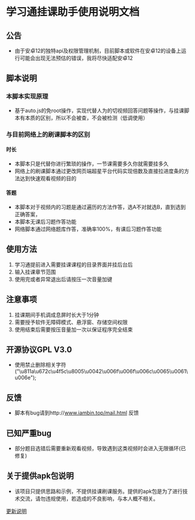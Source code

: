 # 学习通挂课助手使用说明文档


## 公告
- 由于安卓12的独特api及权限管理机制，目前脚本或软件在安卓12的设备上运行可能会出现无法预估的错误，我将尽快适配安卓12


## 脚本说明
### 本脚本实现原理
- 基于auto.js的免root操作，实现代替人为的切视频回答问题等操作，与挂课脚本有本质的区别，所以不会被查，不会被检测（低调使用）

### 与目前网络上的刷课脚本的区别
#### 时长
- 本脚本只是代替你进行繁琐的操作，一节课需要多久你就需要挂多久
- 网络上的刷课脚本通过更改网页端超星平台代码实现倍数及直接拉进度条的方法达到快速观看视频的目的

#### 答题
- 本脚本对于视频内的习题是通过遍历的方法作答，选A不对就选B，直到选到正确答案，
- 本脚本无课后习题作答功能
- 网络脚本通过网络题库作答，准确率100%，有课后习题作答功能


## 使用方法
1. 学习通提前进入需要挂课课程的目录界面并挂后台后
2. 输入挂课章节范围
3. 使用完或者异常退出后请按压一次音量加键

## 注意事项
1. 挂课期间手机调成息屏时长大于1分钟
2. 需要授予软件无障碍模式、悬浮窗、存储空间权限
3. 使用结束后需要按压音量加一次以保证程序完全结束

## 开源协议GPL V3.0
- 使用禁止删除相关字符("\u811a\u672c\u4f5c\u8005\u0042\u006f\u006f\u006c\u0065\u0061\u006e");

## 反馈 
- 脚本有bug请到http://www.iambin.top/mail.html 反馈

## 已知严重bug
- 部分题目选错后需要重新观看视频，导致遇到这类视频时会进入无限循环(已修复)

## 关于提供apk包说明
- 该项目只提供思路和示例，不提供挂课刷课服务。提供的apk包是为了进行技术交流，请勿违规使用，若造成的不良影响，与本人概不相关。

[更新说明](https://github.com/uboolean/onlinelessen-help/blob/main/update.md "更新说明")
